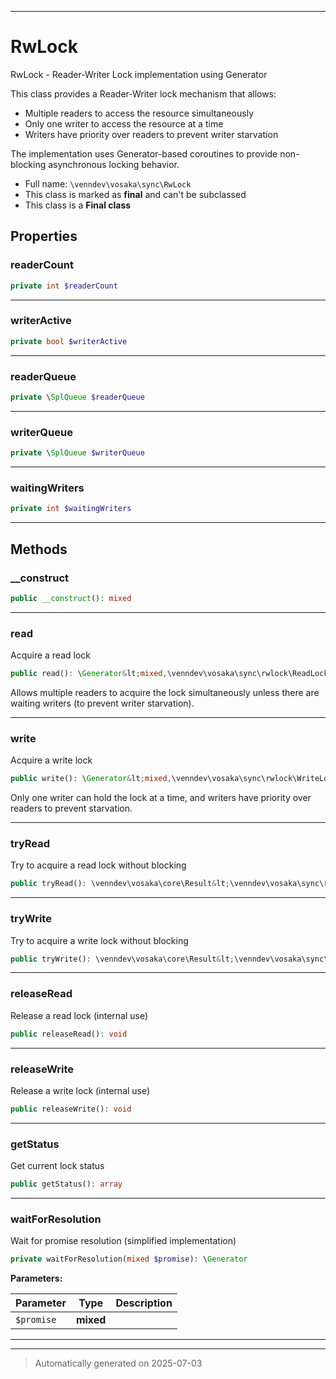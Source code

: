 ***

# RwLock

RwLock - Reader-Writer Lock implementation using Generator

This class provides a Reader-Writer lock mechanism that allows:
- Multiple readers to access the resource simultaneously
- Only one writer to access the resource at a time
- Writers have priority over readers to prevent writer starvation

The implementation uses Generator-based coroutines to provide
non-blocking asynchronous locking behavior.

* Full name: `\venndev\vosaka\sync\RwLock`
* This class is marked as **final** and can't be subclassed
* This class is a **Final class**



## Properties


### readerCount



```php
private int $readerCount
```






***

### writerActive



```php
private bool $writerActive
```






***

### readerQueue



```php
private \SplQueue $readerQueue
```






***

### writerQueue



```php
private \SplQueue $writerQueue
```






***

### waitingWriters



```php
private int $waitingWriters
```






***

## Methods


### __construct



```php
public __construct(): mixed
```












***

### read

Acquire a read lock

```php
public read(): \Generator&lt;mixed,\venndev\vosaka\sync\rwlock\ReadLockGuard&gt;
```

Allows multiple readers to acquire the lock simultaneously unless
there are waiting writers (to prevent writer starvation).










***

### write

Acquire a write lock

```php
public write(): \Generator&lt;mixed,\venndev\vosaka\sync\rwlock\WriteLockGuard&gt;
```

Only one writer can hold the lock at a time, and writers have
priority over readers to prevent starvation.










***

### tryRead

Try to acquire a read lock without blocking

```php
public tryRead(): \venndev\vosaka\core\Result&lt;\venndev\vosaka\sync\rwlock\ReadLockGuard&gt;
```












***

### tryWrite

Try to acquire a write lock without blocking

```php
public tryWrite(): \venndev\vosaka\core\Result&lt;\venndev\vosaka\sync\rwlock\WriteLockGuard&gt;
```












***

### releaseRead

Release a read lock (internal use)

```php
public releaseRead(): void
```












***

### releaseWrite

Release a write lock (internal use)

```php
public releaseWrite(): void
```












***

### getStatus

Get current lock status

```php
public getStatus(): array
```












***

### waitForResolution

Wait for promise resolution (simplified implementation)

```php
private waitForResolution(mixed $promise): \Generator
```








**Parameters:**

| Parameter | Type | Description |
|-----------|------|-------------|
| `$promise` | **mixed** |  |





***


***
> Automatically generated on 2025-07-03
